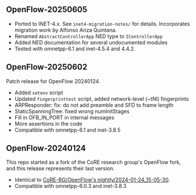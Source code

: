 OpenFlow-20250605
-----------------

* Ported to INET-4.x. See `inet4-migration-notes/` for details. Incorporates migration work by Alfonso Ariza Quintana.
* Renamed `AbstractControllerApp` NED type to `IControllerApp`
* Added NED documentation for several undocumented modules
* Tested with omnetpp-6.1 and inet-4.5.4 and 4.4.2.


OpenFlow-20250602
-----------------

Patch release for OpenFlow 20240124.

* Added `setenv` script
* Updated `fingerprinttest` script, added network-level (~tNl) fingerprints
* ARPResponder: fix: do not add preamble and SFD to frame length
* StaticSpanningTree: fixed wrong numInitStages
* Fill in OFB_IN_PORT in internal messages
* More assertions in the code
* Compatible with omnetpp-6.1 and inet-3.8.5


OpenFlow-20240124
-----------------

This repo started as a fork of the CoRE research group's OpenFlow fork, and this release represents their last version.

* Identical to [CoRE-RG/OpenFlow's nightly/2024-01-24_15-05-30](https://github.com/CoRE-RG/OpenFlow/releases/tag/nightly%2F2024-01-24_15-05-30).
* Compatible with omnetpp-6.0.3 and inet-3.8.3